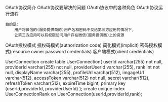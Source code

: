 OAuth协议简介
	OAuth协议要解决的问题
	OAuth协议中的各种角色
	OAuth协议运行流程
	
	目的是:
		用户将微信的(服务提供商的)用户名和密码不交给第三方应用的情况下,
		让第三方应用可以有权限访问用户存在微信(服务提供商)上的资源
	
OAuth授权模式
	授权码模式(authorization code)
	简化模式(implicit)
	密码授权模式(resource owner password credentials)
	客户端模式(client credentials)

UserConnection
	create table UserConnection(
		userId varchar(255) not null,
		providerId varchar(255) not null,
		providerUserId varchar(255),
		rank int not null,
		displayName varchar(255),
		profileUrl varchar(512),
		imgageUrl varchar(512),
		accessToken varchar(512) not null,
		secret varchar(512),
		refreshToken varchar(512),
		expireTime bigint,
		primary key (userId,providerId, providerUserId)
	);
	create unique index UserConnectionRank on UserConnection(userId,providerId,rank);